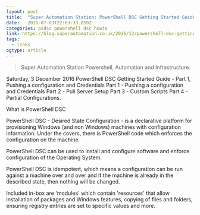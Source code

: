 ```yaml
---
layout: post 
title:  "Super Automation Station: PowerShell DSC Getting Started Guide - Part 1, Pushing a configuration and Credentials" 
date:   2018-07-03T22:03:33.059Z 
categories: psdsc powershell dsc howto
link: https://blog.superautomation.co.uk/2016/12/powershell-dsc-getting-started-guide.html 
tags:
  - links
ogtype: article 
---
```


> Super Automation Station
Powershell, Automation and Infrastructure.

Saturday, 3 December 2016
PowerShell DSC Getting Started Guide - Part 1, Pushing a configuration and Credentials
Part 1 - Pushing a configuration and Credentials
Part 2 - Pull Server Setup
Part 3 - Custom Scripts
Part 4 - Partial Configurations.

What is PowerShell DSC

PowerShell DSC - Desired State Configuration - is a declarative platform for provisioning Windows (and non Windows) machines with configuration information. Under the covers, there is PowerShell code which enforces the configuration on the machine.

PowerShell DSC can be used to install and configure software and enforce configuration of the Operating System.

PowerShell DSC is idempotent, which means a configuration can be run against a machine over and over and if the machine is already in the described state, then nothing will be changed.

Included in-box are 'modules' which contain 'resources' that allow installation of packages and Windows features, copying of files and folders, ensuring registry entries are set to specific values and more.
